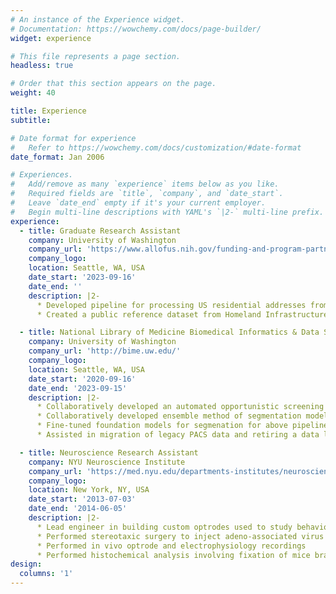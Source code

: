 ```yaml
---
# An instance of the Experience widget.
# Documentation: https://wowchemy.com/docs/page-builder/
widget: experience

# This file represents a page section.
headless: true

# Order that this section appears on the page.
weight: 40

title: Experience
subtitle:

# Date format for experience
#   Refer to https://wowchemy.com/docs/customization/#date-format
date_format: Jan 2006

# Experiences.
#   Add/remove as many `experience` items below as you like.
#   Required fields are `title`, `company`, and `date_start`.
#   Leave `date_end` empty if it's your current employer.
#   Begin multi-line descriptions with YAML's `|2-` multi-line prefix.
experience:
  - title: Graduate Research Assistant
    company: University of Washington
    company_url: 'https://www.allofus.nih.gov/funding-and-program-partners/center-for-linkage-and-aquisition-of-data'
    company_logo:
    location: Seattle, WA, USA
    date_start: '2023-09-16'
    date_end: ''
    description: |2-
      * Developed pipeline for processing US residential addresses from **All of Us** in Palantir Foundry
      * Created a public reference dataset from Homeland Infrastructure Foundation-Level Data to assess geocoder performance

  - title: National Library of Medicine Biomedical Informatics & Data Science Pre-Doctoral Fellow
    company: University of Washington
    company_url: 'http://bime.uw.edu/'
    company_logo:
    location: Seattle, WA, USA
    date_start: '2020-09-16'
    date_end: '2023-09-15'
    description: |2-
      * Collaboratively developed an automated opportunistic screening pipeline to detect vertebral compression fractures on lateral radiographs of the spine
      * Collaboratively developed ensemble method of segmentation models for above pipeline
      * Fine-tuned foundation models for segmenation for above pipeline
      * Assisted in migration of legacy PACS data and retiring a data lake at UW Medicine

  - title: Neuroscience Research Assistant
    company: NYU Neuroscience Institute
    company_url: 'https://med.nyu.edu/departments-institutes/neuroscience/'
    company_logo:
    location: New York, NY, USA
    date_start: '2013-07-03'
    date_end: '2014-06-05'
    description: |2-
      * Lead engineer in building custom optrodes used to study behavioral aggression in transgenic mice via electrophysiology and optogenetics
      * Performed stereotaxic surgery to inject adeno-associated virus with channelrhodopsin in mice brain regions
      * Performed in vivo optrode and electrophysiology recordings
      * Performed histochemical analysis involving fixation of mice brain by perfusion and cryosection
design:
  columns: '1'
---
```

